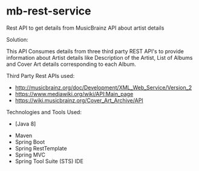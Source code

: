 # mb-rest-service
Rest API to get details from MusicBrainz API about artist details

Solution:

This API Consumes details from three third party REST API's to provide information about Artist details like Description of the Artist, List of Albums and Cover Art details corresponding to each Album.

Third Party Rest APIs used:

- http://musicbrainz.org/doc/Development/XML_Web_Service/Version_2
- https://www.mediawiki.org/wiki/API:Main_page
- https://wiki.musicbrainz.org/Cover_Art_Archive/API

Technologies and Tools Used:

* [Java 8]
- Maven
- Spring Boot
- Spring RestTemplate
- Spring MVC
- Spring Tool Suite (STS) IDE
